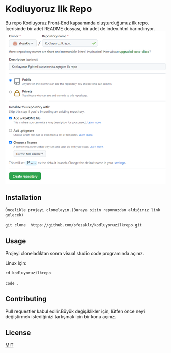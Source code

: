 # Kodluyoruz Ilk Repo
Bu repo Kodluyoruz Front-End kapsamında oluşturduğumuz ilk repo. İçerisinde bir adet README dosyası, bir adet de index.html barındırıyor.
![](/image/sample.png)
## Installation
```
Öncelikle projeyi clonelayın.(Buraya sizin reponuzdan aldığınız link gelecek)

git clone  https://github.com/sfezaklc/kodluyoruzilkrepo.git
```

## Usage
Projeyi cloneladıktan sonra visual studio code programında açınız.

Linux için:
```
cd kodluyoruzilkrepo

code .
```
## Contributing
Pull requestler kabul edilir.Büyük değişiklikler için, lütfen önce neyi değiştirmek istediğinizi tartışmak için bir konu açınız.
## License
[MIT](https://choosealicense.com/licenses/mit/)